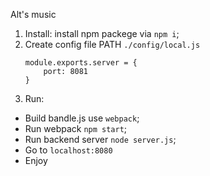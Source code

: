 Alt's music

1. Install: install npm packege via `npm i`;
2. Create config file PATH `./config/local.js`
    ```
    module.exports.server = {
        port: 8081
    }
    ```
3. Run: 
  - Build bandle.js use `webpack`;
  - Run webpack `npm start`;
  - Run backend server `node server.js`;
  - Go to `localhost:8080`
  - Enjoy
